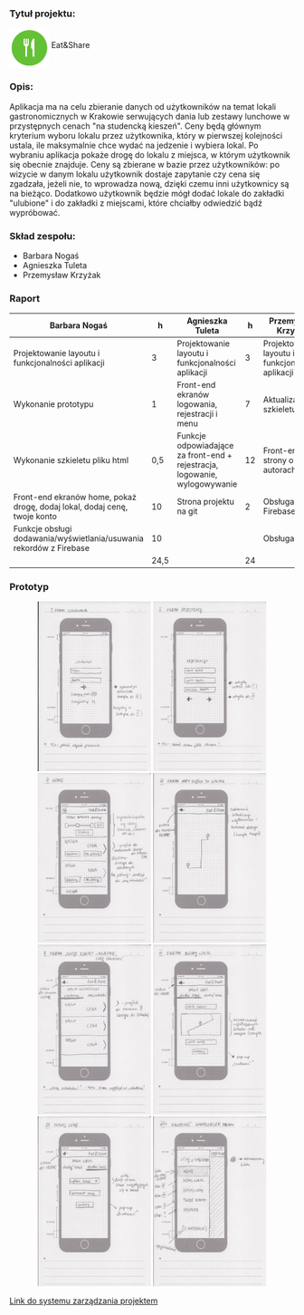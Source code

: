 ### Tytuł projektu:
<img src="App/merges/android/favicon.png" alt="Logo" width="70" height="70" align="middle"/> Eat&Share

### Opis:

Aplikacja ma na celu zbieranie danych od użytkowników na temat lokali gastronomicznych w Krakowie serwujących dania lub zestawy lunchowe w przystępnych cenach "na studencką kieszeń". Ceny będą głównym kryterium wyboru lokalu przez użytkownika, który w pierwszej kolejności ustala, ile maksymalnie chce wydać na jedzenie i wybiera lokal. Po wybraniu aplikacja pokaże drogę do lokalu z miejsca, w którym użytkownik się obecnie znajduje. Ceny są zbierane w bazie przez użytkowników: po wizycie w danym lokalu użytkownik dostaje zapytanie czy cena się zgadzała, jeżeli nie, to wprowadza nową, dzięki czemu inni użytkownicy są na bieżąco. Dodatkowo użytkownik będzie mógł dodać lokale do zakładki "ulubione" i do zakładki z miejscami, które chciałby odwiedzić bądź wypróbować.

### Skład zespołu:
-   Barbara Nogaś
-   Agnieszka Tuleta
-   Przemysław Krzyżak

### Raport

|Barbara Nogaś|h|Agnieszka Tuleta|h|Przemysław Krzyżak|h|
|-|-|-|-|-|-|
|Projektowanie layoutu i funkcjonalności aplikacji|3|Projektowanie layoutu i funkcjonalności aplikacji|3|Projektowanie layoutu i funkcjonalności aplikacji|3|
|Wykonanie prototypu|1|Front-end ekranów logowania, rejestracji i menu|7|Aktualizacja szkieletu|1|
|Wykonanie szkieletu pliku html| 0,5|Funkcje odpowiadające za front-end + rejestracja, logowanie, wylogowywanie|12|Front-end strony o autorach|0,5|
|Front-end ekranów home, pokaż drogę, dodaj lokal, dodaj cenę, twoje konto|10|Strona projektu na git|2|Obsługa Firebase|8|
|Funkcje obsługi dodawania/wyświetlania/usuwania rekordów z Firebase|10|||Obsługa Map|10|
||24,5||24||22,5|

	

### Prototyp
<p align="center"><img src="Prototyp/1%20ekran%20logowania.png" alt="Ekran logowania" width="200" height="300"/>
<img src="Prototyp/2 ekran rejestracji.png" alt="Ekran rejestracji" width="200" height="300"/>
<img src="Prototyp/3 ekran home.png" alt="Ekran home" width="200" height="300"/>
<img src="Prototyp/4 ekran pokaz droge.png" alt="Ekran pokaż drogę" width="200" height="300"/>
<img src="Prototyp/5 ekran twoje konto.png" alt="Ekran twoje konto" width="200" height="300"/>
<img src="Prototyp/6 ekran dodaj lokal.png" alt="Ekran dodaj lokal" width="200" height="300"/>
<img src="Prototyp/7 ekran dodaj cene.png" alt="Ekran dodaj cenę" width="200" height="300"/>
<img src="Prototyp/8 hamburger menu.png" alt="Menu" width="200" height="300"/></p>


[Link do systemu zarządzania projektem](https://trello.com/b/FygUN620/eatshare)
